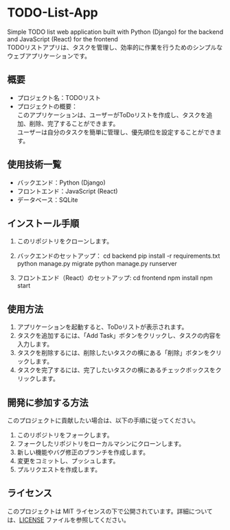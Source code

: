 # TODO-List-App
Simple TODO list web application built with Python (Django) for the backend and JavaScript (React) for the frontend  
TODOリストアプリは、タスクを管理し、効率的に作業を行うためのシンプルなウェブアプリケーションです。

## 概要
* プロジェクト名：TODOリスト
* プロジェクトの概要：  
  このアプリケーションは、ユーザーがToDoリストを作成し、タスクを追加、削除、完了することができます。  
  ユーザーは自分のタスクを簡単に管理し、優先順位を設定することができます。  


## 使用技術一覧
- バックエンド：Python (Django)
- フロントエンド：JavaScript (React)
- データベース：SQLite

## インストール手順
1. このリポジトリをクローンします。
2. バックエンドのセットアップ：
cd backend
pip install -r requirements.txt
python manage.py migrate
python manage.py runserver

3. フロントエンド（React）のセットアップ:
cd frontend
npm install
npm start


## 使用方法

1. アプリケーションを起動すると、ToDoリストが表示されます。
2. タスクを追加するには、「Add Task」ボタンをクリックし、タスクの内容を入力します。
3. タスクを削除するには、削除したいタスクの横にある「削除」ボタンをクリックします。
4. タスクを完了するには、完了したいタスクの横にあるチェックボックスをクリックします。

## 開発に参加する方法

このプロジェクトに貢献したい場合は、以下の手順に従ってください。

1. このリポジトリをフォークします。
2. フォークしたリポジトリをローカルマシンにクローンします。
3. 新しい機能やバグ修正のブランチを作成します。
4. 変更をコミットし、プッシュします。
5. プルリクエストを作成します。

## ライセンス

このプロジェクトは MIT ライセンスの下で公開されています。詳細については、[LICENSE](LICENSE) ファイルを参照してください。

